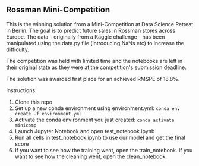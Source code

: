 ## Rossman Mini-Competition

This is the winning solution from a Mini-Competition at Data Science Retreat in Berlin. The goal is to predict future sales in Rossman stores across Europe. The data - originally from a Kaggle challenge - has been manipulated using the data.py file (introducing NaNs etc) to increase the difficulty. 

The competition was held with limited time and the notebooks are left in their original state as they were at the competition's submission deadline. 

The solution was awarded first place for an achieved RMSPE of 18.8%.

Instructions:
1. Clone this repo
2. Set up a new conda environment using environment.yml: 
`conda env create -f environment.yml`
3. Activate the conda environment you just created:
`conda activate minicomp`
4. Launch Jupyter Notebook and open test_notebook.ipynb
5. Run all cells in test_notebook.ipynb to use our model and get the final score
6. If you want to see how the training went, open the train_notebook. If you want to see how the cleaning went, open the clean_notebook. 